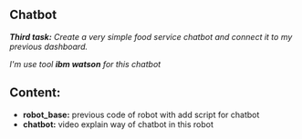 ## Chatbot

_**Third task:** Create a very simple food service chatbot and connect it to my previous dashboard._

_I'm use tool **ibm watson** for this chatbot_

## Content:

* **robot_base:** previous code of robot with add script for chatbot 
* **chatbot:** video explain way of chatbot in this robot
